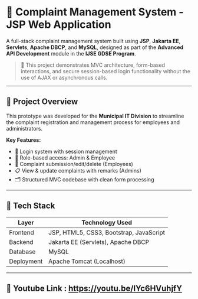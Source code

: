 # 📝 Complaint Management System - JSP Web Application

A full-stack complaint management system built using **JSP**, **Jakarta EE**, **Servlets**, **Apache DBCP**, and **MySQL**, designed as part of the **Advanced API Development** module in the **IJSE GDSE Program**.

> 🚀 This project demonstrates MVC architecture, form-based interactions, and secure session-based login functionality without the use of AJAX or asynchronous calls.

---

## 📌 Project Overview

This prototype was developed for the **Municipal IT Division** to streamline the complaint registration and management process for employees and administrators.

**Key Features:**
- 🔐 Login system with session management
- 👥 Role-based access: Admin & Employee
- 📝 Complaint submission/edit/delete (Employees)
- 📋 View & update complaints with remarks (Admins)
- 🗂️ Structured MVC codebase with clean form processing

---

## 🧱 Tech Stack

| Layer       | Technology Used                          |
|-------------|-------------------------------------------|
| Frontend    | JSP, HTML5, CSS3, Bootstrap, JavaScript   |
| Backend     | Jakarta EE (Servlets), Apache DBCP        |
| Database    | MySQL                                     |
| Deployment  | Apache Tomcat (Localhost)                 |

---

## 📁 Youtube Link : https://youtu.be/IYc6HVuhjfY

